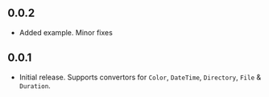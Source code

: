 ## 0.0.2

- Added example. Minor fixes

## 0.0.1

- Initial release. Supports convertors for `Color`, `DateTime`, `Directory`, `File` & `Duration`.

